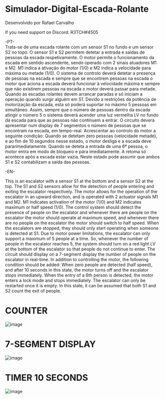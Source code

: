# Simulador-Digital-Escada-Rolante
 
Desenvolvido por Rafael Carvalho

If you need support on Discord: R3TCH#4505
                          
-PT-                          
Trata-se de uma escada rolante com um sensor S1 no fundo e um sensor S2 no
topo. O sensor S1 e S2 permitem detetar a entrada e saídas de pessoas da escada respetivamente. O motor
permite o funcionamento da escada em sentido ascendente, sendo operado com 2 sinais atuadores M1 e M2.
M1 indica a ativação do motor (1/0) e M2 indica a velocidade para máxima ou metade (1/0).
O sistema de controlo deverá detetar a presença de pessoas na escada e sempre que se encontrem pessoas na
escada o motor que aciona a escada deverá funcionar à velocidade máxima e sempre que não existirem pessoas
na escada o motor deverá passar para metade.
Quando as escadas rolantes devem arrancar paradas e só iniciam a operação quando surgir alguém em S1.
Devido a restrições da potência de motorização da escada, esta só poderá suportar no máximo 5 pessoas em
simultâneo. Assim, sempre que o número de pessoas dentro da escada atingir o número 5 o sistema deverá
acender uma luz vermelha LV no fundo da escada para que as pessoas não continuem a entrar.
O circuito deverá apresentar num display de 7 segmentos o número de pessoas que se encontram na escada,
em tempo-real.
Acrescentar ao controlo do motor a seguinte condição: Quando se detetam zero pessoas (velocidade metade), e
ao fim de 10 segundos nesse estado, o motor desliga e a escada deve pararimediatamente.
Quando se deteta a entrada de uma 6ª pessoa, o motor entra em modo de bloqueio e pára imediatamente. A
retoma só acontece após a escada estar vazia. Neste estado pode assumir que ambos S1 e S2 contabilizam a saída
das pessoas.

-EN-

This is an escalator with a sensor S1 at the bottom and a sensor S2 at the top. The S1 and S2 sensors allow for the detection of people entering and exiting the escalator respectively. The motor allows for the operation of the escalator in an upward direction, and is operated with 2 actuator signals M1 and M2. M1 indicates activation of the motor (1/0) and M2 indicates maximum or half speed (1/0).
The control system should detect the presence of people on the escalator and whenever there are people on the escalator the motor should operate at maximum speed, and whenever there are no people on the escalator the motor should switch to half speed.
When the escalators are stopped, they should only start operating when someone is detected at S1.
Due to motor power limitations, the escalator can only support a maximum of 5 people at a time. So, whenever the number of people in the escalator reaches 5, the system should turn on a red light LV at the bottom of the escalator so that people do not continue to enter.
The circuit should display on a 7-segment display the number of people on the escalator in real-time.
In addition to controlling the motor, the following condition should be added: When zero people are detected (half speed), and after 10 seconds in this state, the motor turns off and the escalator stops immediately.
When the entry of a 6th person is detected, the motor enters a lock mode and stops immediately. The escalator can only be restarted once it is empty. In this state, it can be assumed that both S1 and S2 count the exit of people.
                   
# COUNTER
![image](https://user-images.githubusercontent.com/67297263/214902505-7e997fb3-6045-4e7d-ab44-4cf7e640a117.png)

# 7-SEGMENT DISPLAY
![image](https://user-images.githubusercontent.com/67297263/214902579-30241e6a-d98a-46cb-bf17-31d43f706599.png)

# TIMER 10 SECONDS
![image](https://user-images.githubusercontent.com/67297263/214903009-6679d200-0e70-495b-8b4d-da9e7199b795.png)
